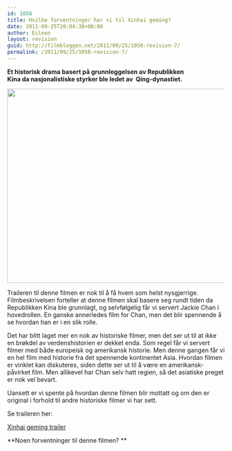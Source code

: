 ```yaml
---
id: 1058
title: Hvilke forventninger har vi til Xinhai geming?
date: 2011-09-25T20:04:38+00:00
author: Eileen
layout: revision
guid: http://filmbloggen.net/2011/09/25/1050-revision-7/
permalink: /2011/09/25/1050-revision-7/
---
```

**Et historisk drama basert på grunnleggelsen av Republikken Kina da nasjonalistiske styrker ble ledet av  Qing-dynastiet.**

<a href="http://filmbloggen.net/?attachment_id=1051" rel="attachment wp-att-1051"><img class="alignnone size-full wp-image-1051" src="http://filmbloggen.net/wp-content/uploads//2011/09/jc.jpg" alt="" width="600" height="450" /></a>

Traileren til denne filmen er nok til å få hvem som helst nysgjerrige. Filmbeskrivelsen forteller at denne filmen skal basere seg rundt tiden da Republikken Kina ble grunnlagt, og selvfølgelig får vi servert Jackie Chan i hovedrollen. En ganske annerledes film for Chan, men det blir spennende å se hvordan han er i en slik rolle.

Det har blitt laget mer en nok av historiske filmer, men det ser ut til at ikke en brøkdel av verdenshistorien er dekket enda. Som regel får vi servert filmer med både europeisk og amerikansk historie. Men denne gangen får vi en hel film med historie fra det spennende kontinentet Asia. Hvordan filmen er vinklet kan diskuteres, siden dette ser ut til å være en amerikansk- påvirket film. Men allikevel har Chan selv hatt regien, så det asiatiske preget er nok vel bevart.

Uansett er vi spente på hvordan denne filmen blir mottatt og om den er original i forhold til andre historiske filmer vi har sett.

Se traileren her:

[Xinhai geming trailer](http://www.youtube.com/watch?v=os6b3hFZCZw&feature=results_main&playnext=1&list=PLD6B2A954E395AFE6)

**Noen forventninger til denne filmen? **
